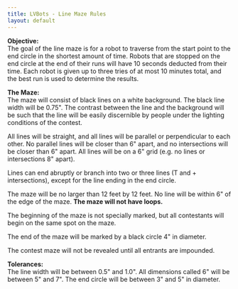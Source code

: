 ```yaml
---
title: LVBots - Line Maze Rules
layout: default
---
```


<p><b>Objective:</b><br/>
The goal of the line maze is for a robot to traverse from the start point to the end circle in the shortest amount of time. Robots that are stopped on the end circle at the end of their runs will have 10 seconds deducted from their time. Each robot is given up to three tries of at most 10 minutes total, and the best run is used to determine the results. </p>

<p><b>The Maze:</b><br/>
The maze will consist of black lines on a white background. The black line width will be 0.75". The contrast between the line and the background will be such that the line will be easily discernible by people under the lighting conditions of the contest. </p>
<p>All lines will be straight, and all lines will be parallel or perpendicular to each other. No parallel lines will be closer than 6" apart, and no intersections will be closer than 6" apart. All lines will be on a 6" grid (e.g. no lines or intersections 8" apart). </p>
<p>Lines can end abruptly or branch into two or three lines (T and + intersections), except for the line ending in the end circle. </p>
<p>The maze will be no larger than 12 feet by 12 feet. No line will be within 6" of the edge of the maze. <b>The maze will not have loops.</b> </p>
<p>The beginning of the maze is not specially marked, but all contestants will begin on the same spot on the maze. </p>
<p>The end of the maze will be marked by a black circle 4" in diameter. </p>
<p>The contest maze will not be revealed until all entrants are impounded. </p>

<p><b>Tolerances:</b><br/>
The line width will be between 0.5" and 1.0". All dimensions called 6" will be between 5" and 7". The end circle will be between 3" and 5" in diameter. </p>
